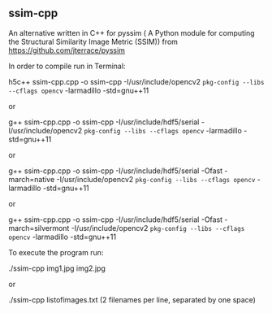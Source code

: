 ## ssim-cpp

An alternative written in C++ for pyssim ( A Python module for computing the Structural Similarity Image Metric (SSIM)) from https://github.com/jterrace/pyssim

In order to compile run in Terminal:

h5c++ ssim-cpp.cpp -o ssim-cpp -I/usr/include/opencv2 `pkg-config --libs --cflags opencv` -larmadillo -std=gnu++11

or

g++ ssim-cpp.cpp -o ssim-cpp -I/usr/include/hdf5/serial -I/usr/include/opencv2 `pkg-config --libs --cflags opencv` -larmadillo -std=gnu++11

or

g++ ssim-cpp.cpp -o ssim-cpp -I/usr/include/hdf5/serial -Ofast -march=native -I/usr/include/opencv2 `pkg-config --libs --cflags opencv` -larmadillo -std=gnu++11

or

g++ ssim-cpp.cpp -o ssim-cpp -I/usr/include/hdf5/serial -Ofast -march=silvermont -I/usr/include/opencv2 `pkg-config --libs --cflags opencv` -larmadillo -std=gnu++11

To execute the program run:

./ssim-cpp img1.jpg img2.jpg

or

./ssim-cpp listofimages.txt (2 filenames per line, separated by one space)

